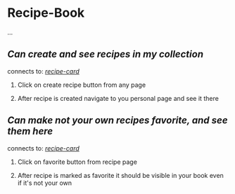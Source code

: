 
# Recipe-Book

...

## *Can create and see recipes in my collection*

connects to: *[recipe-card](./recipe-card)*

1. Click on create recipe button from any page

1. After recipe is created navigate to you personal page and see it there

## *Can make not your own recipes favorite, and see them here*

connects to: *[recipe-card](./recipe-card)*

1. Click on favorite button from recipe page

1. After recipe is marked as favorite it should be visible in your book even if it's not your own
